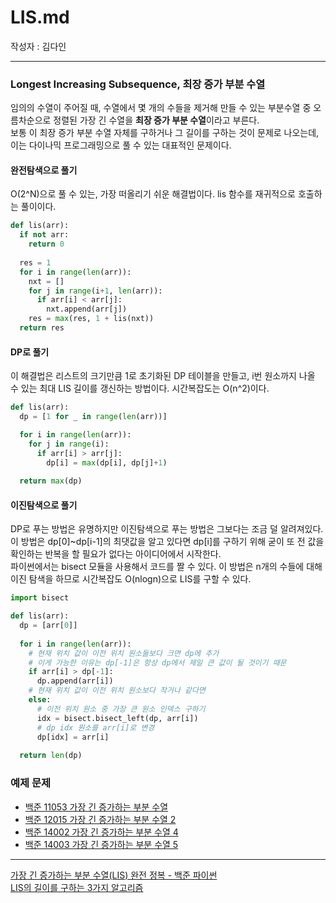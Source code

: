 
# LIS.md

작성자 : 김다인

---

### Longest Increasing Subsequence, 최장 증가 부분 수열
임의의 수열이 주어질 때, 수열에서 몇 개의 수들을 제거해 만들 수 있는 부분수열 중 오름차순으로 정렬된 가장 긴 수열을 **최장 증가 부분 수열**이라고 부른다.  
보통 이 최장 증가 부분 수열 자체를 구하거나 그 길이를 구하는 것이 문제로 나오는데, 이는 다이나믹 프로그래밍으로 풀 수 있는 대표적인 문제이다.  

#### 완전탐색으로 풀기
O(2^N)으로 풀 수 있는, 가장 떠올리기 쉬운 해결법이다. lis 함수를 재귀적으로 호출하는 풀이이다. 
```python
def lis(arr):
  if not arr:
    return 0
    
  res = 1
  for i in range(len(arr)):
    nxt = []
    for j in range(i+1, len(arr)):
      if arr[i] < arr[j]:
        nxt.append(arr[j])
    res = max(res, 1 + lis(nxt))
  return res	
```

#### DP로 풀기
이 해결법은 리스트의 크기만큼 1로 초기화된 DP 테이블을 만들고, i번 원소까지 나올 수 있는 최대 LIS 길이를 갱신하는 방법이다. 시간복잡도는 O(n^2)이다.
```python
def lis(arr):
  dp = [1 for _ in range(len(arr))]

  for i in range(len(arr)):
    for j in range(i):
      if arr[i] > arr[j]:
        dp[i] = max(dp[i], dp[j]+1)
  
  return max(dp)
```

#### 이진탐색으로 풀기
DP로 푸는 방법은 유명하지만 이진탐색으로 푸는 방법은 그보다는 조금 덜 알려져있다.  
이 방법은 dp[0]~dp[i-1]의 최댓값을 알고 있다면 dp[i]를 구하기 위해 굳이 또 전 값을 확인하는 반복을 할 필요가 없다는 아이디어에서 시작한다.  
파이썬에서는 bisect 모듈을 사용해서 코드를 짤 수 있다. 이 방법은 n개의 수들에 대해 이진 탐색을 하므로 시간복잡도 O(nlogn)으로 LIS를 구할 수 있다.
```python
import bisect

def lis(arr):
  dp = [arr[0]]
  
  for i in range(len(arr)):
    # 현재 위치 값이 이전 위치 원소들보다 크면 dp에 추가
    # 이게 가능한 이유는 dp[-1]은 항상 dp에서 제일 큰 값이 될 것이기 때문
    if arr[i] > dp[-1]:
      dp.append(arr[i])
    # 현재 위치 값이 이전 위치 원소보다 작거나 같다면
    else:
      # 이전 위치 원소 중 가장 큰 원소 인덱스 구하기
      idx = bisect.bisect_left(dp, arr[i])
      # dp idx 원소를 arr[i]로 변경
      dp[idx] = arr[i]
      
  return len(dp)
```

### 예제 문제

* [백준 11053 가장 긴 증가하는 부분 수열](https://www.acmicpc.net/problem/11053)
* [백준 12015 가장 긴 증가하는 부분 수열 2](https://www.acmicpc.net/problem/12015)
* [백준 14002 가장 긴 증가하는 부분 수열 4](https://www.acmicpc.net/problem/14002)
* [백준 14003 가장 긴 증가하는 부분 수열 5](https://www.acmicpc.net/problem/14003)

---
[가장 긴 증가하는 부분 수열(LIS) 완전 정복 - 백준 파이썬](https://seohyun0120.tistory.com/entry/%EA%B0%80%EC%9E%A5-%EA%B8%B4-%EC%A6%9D%EA%B0%80%ED%95%98%EB%8A%94-%EB%B6%80%EB%B6%84-%EC%88%98%EC%97%B4LIS-%EC%99%84%EC%A0%84-%EC%A0%95%EB%B3%B5-%EB%B0%B1%EC%A4%80-%ED%8C%8C%EC%9D%B4%EC%8D%AC)  
[LIS의 길이를 구하는 3가지 알고리즘](https://shoark7.github.io/programming/algorithm/3-LIS-algorithms)